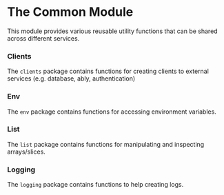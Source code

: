 # The Common Module

This module provides various reusable utility functions that can be shared across different services.

### Clients

The `clients` package contains functions for creating clients to external services (e.g. database, ably, authentication)

### Env

The `env` package contains functions for accessing environment variables.

### List

The `list` package contains functions for manipulating and inspecting arrays/slices.

### Logging

The `logging` package contains functions to help creating logs.
